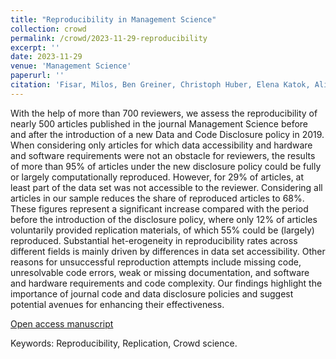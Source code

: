 ```yaml
---
title: "Reproducibility in Management Science"
collection: crowd
permalink: /crowd/2023-11-29-reproducibility
excerpt: ''
date: 2023-11-29
venue: 'Management Science'
paperurl: ''
citation: 'Fisar, Milos, Ben Greiner, Christoph Huber, Elena Katok, Ali Ozkes, and the Management Science Reproducibility Collaboration (2024). &quot;Reproducibility in Management Science.&quot; <i>Management Science</i>, 70(3), 1343–1356.'
---
```

With the help of more than 700 reviewers, we assess the reproducibility of nearly 500 articles published in the journal Management Science before and after the introduction of a new Data and Code Disclosure policy in 2019. When considering only articles for which data accessibility and hardware and software requirements were not an obstacle for reviewers, the results of more than 95% of articles under the new disclosure policy could be fully or largely computationally reproduced. However, for 29% of articles, at least part of the data set was not accessible to the reviewer. Considering all articles in our sample reduces the share of reproduced articles to 68%. These figures represent a significant increase compared with the period before the introduction of the disclosure policy, where only 12% of articles voluntarily provided replication materials, of which 55% could be (largely) reproduced. Substantial het-erogeneity in reproducibility rates across different fields is mainly driven by differences in data set accessibility. Other reasons for unsuccessful reproduction attempts include missing code, unresolvable code errors, weak or missing documentation, and software and hardware requirements and code complexity. Our findings highlight the importance of journal code and data disclosure policies and suggest potential avenues for enhancing their effectiveness.

[Open access manuscript](https://doi.org/10.1287/mnsc.2023.03556)

Keywords: Reproducibility, Replication, Crowd science.
